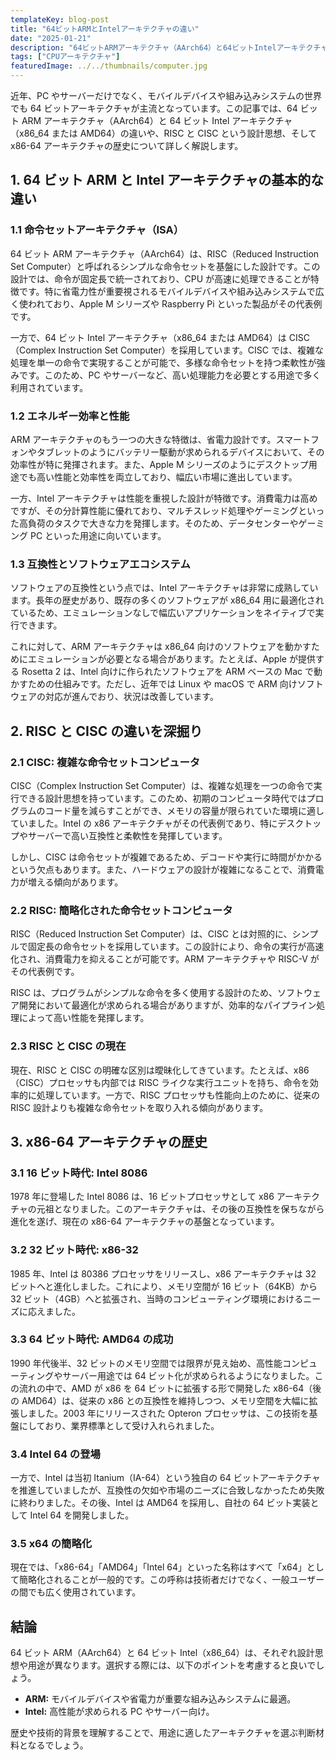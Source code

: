 ```yaml
---
templateKey: blog-post
title: "64ビットARMとIntelアーキテクチャの違い"
date: "2025-01-21"
description: "64ビットARMアーキテクチャ（AArch64）と64ビットIntelアーキテクチャ（x86_64）の設計思想、性能、ソフトウェア互換性、そして歴史を詳しく解説します。それぞれの特徴を理解し、用途に適した選択をサポートします。"
tags: ["CPUアーキテクチャ"]
featuredImage: ../../thumbnails/computer.jpg
---
```


近年、PC やサーバーだけでなく、モバイルデバイスや組み込みシステムの世界でも 64 ビットアーキテクチャが主流となっています。この記事では、64 ビット ARM アーキテクチャ（AArch64）と 64 ビット Intel アーキテクチャ（x86_64 または AMD64）の違いや、RISC と CISC という設計思想、そして x86-64 アーキテクチャの歴史について詳しく解説します。

## 1. 64 ビット ARM と Intel アーキテクチャの基本的な違い

### 1.1 命令セットアーキテクチャ（ISA）

64 ビット ARM アーキテクチャ（AArch64）は、RISC（Reduced Instruction Set Computer）と呼ばれるシンプルな命令セットを基盤にした設計です。この設計では、命令が固定長で統一されており、CPU が高速に処理できることが特徴です。特に省電力性が重要視されるモバイルデバイスや組み込みシステムで広く使われており、Apple M シリーズや Raspberry Pi といった製品がその代表例です。

一方で、64 ビット Intel アーキテクチャ（x86_64 または AMD64）は CISC（Complex Instruction Set Computer）を採用しています。CISC では、複雑な処理を単一の命令で実現することが可能で、多様な命令セットを持つ柔軟性が強みです。このため、PC やサーバーなど、高い処理能力を必要とする用途で多く利用されています。

### 1.2 エネルギー効率と性能

ARM アーキテクチャのもう一つの大きな特徴は、省電力設計です。スマートフォンやタブレットのようにバッテリー駆動が求められるデバイスにおいて、その効率性が特に発揮されます。また、Apple M シリーズのようにデスクトップ用途でも高い性能と効率性を両立しており、幅広い市場に進出しています。

一方、Intel アーキテクチャは性能を重視した設計が特徴です。消費電力は高めですが、その分計算性能に優れており、マルチスレッド処理やゲーミングといった高負荷のタスクで大きな力を発揮します。そのため、データセンターやゲーミング PC といった用途に向いています。

### 1.3 互換性とソフトウェアエコシステム

ソフトウェアの互換性という点では、Intel アーキテクチャは非常に成熟しています。長年の歴史があり、既存の多くのソフトウェアが x86_64 用に最適化されているため、エミュレーションなしで幅広いアプリケーションをネイティブで実行できます。

これに対して、ARM アーキテクチャは x86_64 向けのソフトウェアを動かすためにエミュレーションが必要となる場合があります。たとえば、Apple が提供する Rosetta 2 は、Intel 向けに作られたソフトウェアを ARM ベースの Mac で動かすための仕組みです。ただし、近年では Linux や macOS で ARM 向けソフトウェアの対応が進んでおり、状況は改善しています。

## 2. RISC と CISC の違いを深掘り

### 2.1 CISC: 複雑な命令セットコンピュータ

CISC（Complex Instruction Set Computer）は、複雑な処理を一つの命令で実行できる設計思想を持っています。このため、初期のコンピュータ時代ではプログラムのコード量を減らすことができ、メモリの容量が限られていた環境に適していました。Intel の x86 アーキテクチャがその代表例であり、特にデスクトップやサーバーで高い互換性と柔軟性を発揮しています。

しかし、CISC は命令セットが複雑であるため、デコードや実行に時間がかかるという欠点もあります。また、ハードウェアの設計が複雑になることで、消費電力が増える傾向があります。

### 2.2 RISC: 簡略化された命令セットコンピュータ

RISC（Reduced Instruction Set Computer）は、CISC とは対照的に、シンプルで固定長の命令セットを採用しています。この設計により、命令の実行が高速化され、消費電力を抑えることが可能です。ARM アーキテクチャや RISC-V がその代表例です。

RISC は、プログラムがシンプルな命令を多く使用する設計のため、ソフトウェア開発において最適化が求められる場合がありますが、効率的なパイプライン処理によって高い性能を発揮します。

### 2.3 RISC と CISC の現在

現在、RISC と CISC の明確な区別は曖昧化してきています。たとえば、x86（CISC）プロセッサも内部では RISC ライクな実行ユニットを持ち、命令を効率的に処理しています。一方で、RISC プロセッサも性能向上のために、従来の RISC 設計よりも複雑な命令セットを取り入れる傾向があります。

## 3. x86-64 アーキテクチャの歴史

### 3.1 16 ビット時代: Intel 8086

1978 年に登場した Intel 8086 は、16 ビットプロセッサとして x86 アーキテクチャの元祖となりました。このアーキテクチャは、その後の互換性を保ちながら進化を遂げ、現在の x86-64 アーキテクチャの基盤となっています。

### 3.2 32 ビット時代: x86-32

1985 年、Intel は 80386 プロセッサをリリースし、x86 アーキテクチャは 32 ビットへと進化しました。これにより、メモリ空間が 16 ビット（64KB）から 32 ビット（4GB）へと拡張され、当時のコンピューティング環境におけるニーズに応えました。

### 3.3 64 ビット時代: AMD64 の成功

1990 年代後半、32 ビットのメモリ空間では限界が見え始め、高性能コンピューティングやサーバー用途では 64 ビット化が求められるようになりました。この流れの中で、AMD が x86 を 64 ビットに拡張する形で開発した x86-64（後の AMD64）は、従来の x86 との互換性を維持しつつ、メモリ空間を大幅に拡張しました。2003 年にリリースされた Opteron プロセッサは、この技術を基盤にしており、業界標準として受け入れられました。

### 3.4 Intel 64 の登場

一方で、Intel は当初 Itanium（IA-64）という独自の 64 ビットアーキテクチャを推進していましたが、互換性の欠如や市場のニーズに合致しなかったため失敗に終わりました。その後、Intel は AMD64 を採用し、自社の 64 ビット実装として Intel 64 を開発しました。

### 3.5 x64 の簡略化

現在では、「x86-64」「AMD64」「Intel 64」といった名称はすべて「x64」として簡略化されることが一般的です。この呼称は技術者だけでなく、一般ユーザーの間でも広く使用されています。

## 結論

64 ビット ARM（AArch64）と 64 ビット Intel（x86_64）は、それぞれ設計思想や用途が異なります。選択する際には、以下のポイントを考慮すると良いでしょう。

- **ARM:** モバイルデバイスや省電力が重要な組み込みシステムに最適。
- **Intel:** 高性能が求められる PC やサーバー向け。

歴史や技術的背景を理解することで、用途に適したアーキテクチャを選ぶ判断材料となるでしょう。
